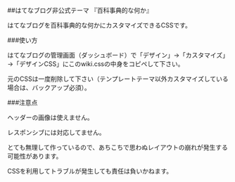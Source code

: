 ##はてなブログ非公式テーマ 『百科事典的な何か』

はてなブログを百科事典的な何かにカスタマイズできるCSSです。

###使い方

はてなブログの管理画面（ダッシュボード）で「デザイン」→「カスタマイズ」→「デザインCSS」にこのwiki.cssの中身をコピペして下さい。

元のCSSは一度削除して下さい（テンプレートテーマ以外カスタマイズしている場合は、バックアップ必須）。

###注意点

ヘッダーの画像は使えません。

レスポンシブには対応してません。

とても無理して作っているので、あちこちで思わぬレイアウトの崩れが発生する可能性があります。

CSSを利用してトラブルが発生しても責任は負いかねます。
